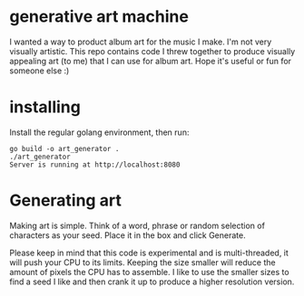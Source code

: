 # generative art machine

I wanted a way to product album art for the music I make. I'm not very visually
artistic. This repo contains code I threw together to produce visually
appealing art (to me) that I can use for album art. Hope it's useful or fun for
someone else :)

# installing

Install the regular golang environment, then run:

```
go build -o art_generator .
./art_generator
Server is running at http://localhost:8080
```

# Generating art

Making art is simple. Think of a word, phrase or random selection of characters
as your seed. Place it in the box and click Generate. 

Please keep in mind that this code is experimental and is multi-threaded, it
will push your CPU to its limits. Keeping the size smaller will reduce the
amount of pixels the CPU has to assemble. I like to use the smaller sizes to
find a seed I like and then crank it up to produce a higher resolution version.
